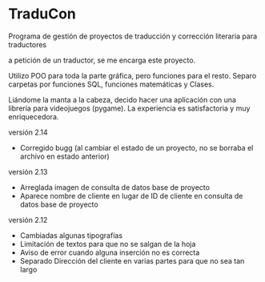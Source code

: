 # TraduCon
Programa de gestión de proyectos de traducción y corrección literaria para traductores

a petición de un traductor, se me encarga este proyecto.

Utilizo POO para toda la parte gráfica, pero funciones para el resto. Separo carpetas por funciones SQL, funciones matemáticas y Clases.

Liándome la manta a la cabeza, decido hacer una aplicación con una librería para videojuegos (pygame). La experiencia es satisfactoria y muy enriquecedora.

versión 2.14

- Corregido bugg (al cambiar el estado de un proyecto, no se borraba el archivo en estado anterior)

versión 2.13

- Arreglada imagen de consulta de datos base de proyecto
- Aparece nombre de cliente en lugar de ID de cliente en consulta de datos base de proyecto

versión 2.12

- Cambiadas algunas tipografías
- Limitación de textos para que no se salgan de la hoja
- Aviso de error cuando alguna inserción no es correcta
- Separado Dirección del cliente en varias partes para que no sea tan largo
